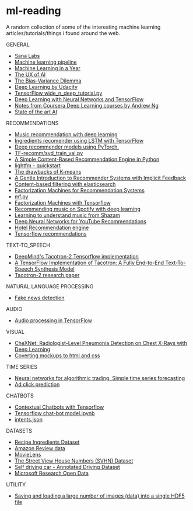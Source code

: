# ml-reading
A random collection of some of the interesting machine learning articles/tutorials/things i found around the web. 


GENERAL
- [Sana Labs](https://www.sanalabs.com/)
- [Machine learning pipeline](https://spandan-madan.github.io/DeepLearningProject/)
- [Machine Learning in a Year](https://medium.com/learning-new-stuff/machine-learning-in-a-year-cdb0b0ebd29c)
- [The UX of AI](https://design.google/library/ux-ai/)
- [The Bias-Variance Dilemma](https://ml.berkeley.edu/blog/2017/07/13/tutorial-4/)
- [Deep Learning by Udacity](https://eu.udacity.com/course/deep-learning--ud730)
- [TensorFlow wide_n_deep_tutorial.py](https://github.com/tensorflow/tensorflow/blob/r1.2/tensorflow/examples/learn/wide_n_deep_tutorial.py)
- [Deep Learning with Neural Networks and TensorFlow](https://www.youtube.com/watch?v=JeamFbHhmDo)
- [Notes from Coursera Deep Learning courses by Andrew Ng](https://www.slideshare.net/TessFerrandez/notes-from-coursera-deep-learning-courses-by-andrew-ng)
- [State of the art AI](https://www.stateoftheart.ai)


RECOMMENDATIONS
- [Music recommendation with deep learning](http://mattmurray.net/building-a-music-recommender-with-deep-learning/)
- [Ingredients recomender using LSTM with TensorFlow](https://www.kaggle.com/pablocastilla/ingredients-recomender-using-lstm-with-tensorflow)
- [Deep recommender models using PyTorch.](https://github.com/maciejkula/spotlight)
- [TF-recomm/svd_train_val.py](https://github.com/songgc/TF-recomm/blob/master/svd_train_val.py)
- [A Simple Content-Based Recommendation Engine in Python](http://blog.untrod.com/2016/06/simple-similar-products-recommendation-engine-in-python.html)
- [lightfm - quickstart](https://github.com/lyst/lightfm/blob/master/examples/quickstart/quickstart.ipynb)
- [The drawbacks of K-means](https://stats.stackexchange.com/questions/133656/how-to-understand-the-drawbacks-of-k-means)
- [A Gentle Introduction to Recommender Systems with Implicit Feedback](https://jessesw.com/Rec-System/)
- [Content-based filtering with elasticsearch](https://stackoverflow.com/questions/37323336/content-based-filtering-with-elasticsearch)
- [Factorization Machines for Recommendation Systems](https://medium.com/@the_ciank/factorization-machines-for-recommendation-systems-cbd1e7d8904c)
- [mf.py](https://github.com/mamhamed/misc/blob/master/mf_with_tf/mf.py)
- [Factorization Machines with Tensorflow](http://nowave.it/factorization-machines-with-tensorflow.html)
- [Recommending music on Spotify with deep learning](http://benanne.github.io/2014/08/05/spotify-cnns.html)
- [Learning to understand music from Shazam](https://blog.shazam.com/learning-to-understand-music-from-shazam-56a60788b62f)
- [Deep Neural Networks for YouTube Recommendations](https://static.googleusercontent.com/media/research.google.com/en//pubs/archive/45530.pdf)
- [Hotel Recommendation engine](https://towardsdatascience.com/a-machine-learning-approach-building-a-hotel-recommendation-engine-6812bfd53f50)
- [Tensorflow recommendations](https://towardsdatascience.com/how-to-build-a-collaborative-filtering-model-for-personalized-recommendations-using-tensorflow-and-b9a77dc1320)

TEXT-TO_SPEECH
- [DeepMind's Tacotron-2 Tensorflow implementation](https://github.com/Rayhane-mamah/Tacotron-2)
- [A TensorFlow Implementation of Tacotron: A Fully End-to-End Text-To-Speech Synthesis Model](https://github.com/Kyubyong/tacotron)
- [Tacotron-2 research paper](https://arxiv.org/pdf/1712.05884.pdf)


NATURAL LANGUAGE PROCESSING
- [Fake news detection](https://towardsdatascience.com/i-trained-fake-news-detection-ai-with-95-accuracy-and-almost-went-crazy-d10589aa57c)


AUDIO
- [Audio processing in TensorFlow](https://towardsdatascience.com/audio-processing-in-tensorflow-208f1a4103aa)


VISUAL
- [CheXNet: Radiologist-Level Pneumonia Detection on Chest X-Rays with Deep Learning](https://arxiv.org/pdf/1711.05225.pdf)
- [Coverting mockups to html and css](https://medium.freecodecamp.org/how-you-can-train-an-ai-to-convert-your-design-mockups-into-html-and-css-cc7afd82fed4)


TIME SERIES
- [Neural networks for algorithmic trading. Simple time series forecasting](https://medium.com/@alexrachnog/neural-networks-for-algorithmic-trading-part-one-simple-time-series-forecasting-f992daa1045a)
- [Ad click prediction](http://www.eecs.tufts.edu/~dsculley/papers/ad-click-prediction.pdf)


CHATBOTS
- [Contextual Chatbots with Tensorflow](https://chatbotsmagazine.com/contextual-chat-bots-with-tensorflow-4391749d0077)
- [Tensorflow chat-bot model.ipynb](https://github.com/ugik/notebooks/blob/master/Tensorflow%20chat-bot%20model.ipynb)
- [intents.json](https://github.com/ugik/notebooks/blob/master/intents.json)


DATASETS
- [Recipe Ingredients Dataset](https://www.kaggle.com/kaggle/recipe-ingredients-dataset)
- [Amazon Review data](http://jmcauley.ucsd.edu/data/amazon/)
- [MovieLens](https://grouplens.org/datasets/movielens/)
- [The Street View House Numbers (SVHN) Dataset](http://ufldl.stanford.edu/housenumbers/)
- [Self driving car - Annotated Driving Dataset](https://github.com/udacity/self-driving-car/tree/master/annotations)
- [Microsoft Research Open Data](https://msropendata.com/)


UTILITY
- [Saving and loading a large number of images (data) into a single HDF5 file](http://machinelearninguru.com/deep_learning/data_preparation/hdf5/hdf5.html)

